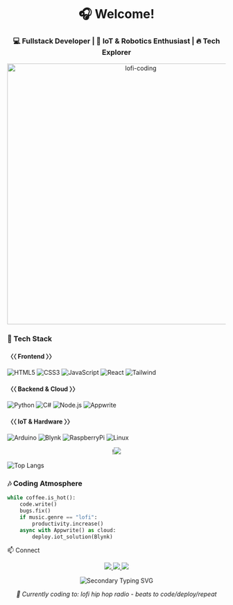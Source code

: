 <h1 align="center">🎧 Welcome! </h1>
<h3 align="center">💻 Fullstack Developer | 🤖 IoT & Robotics Enthusiast | 🔥 Tech Explorer</h3>

<p align="center">
  <img src="https://i.makeagif.com/media/4-05-2022/FvBVst.gif" alt="lofi-coding" width="600">
</p>


### **🚀 Tech Stack**

#### **〈〈 Frontend 〉〉**
![HTML5](https://img.shields.io/badge/-HTML5-%23E44D27?style=flat&logo=html5&logoColor=white)
![CSS3](https://img.shields.io/badge/-CSS3-%231572B6?style=flat&logo=css3)
![JavaScript](https://img.shields.io/badge/-JavaScript-%23F7DF1E?style=flat&logo=javascript&logoColor=black)
![React](https://img.shields.io/badge/-React-%2361DAFB?style=flat&logo=react&logoColor=black)
![Tailwind](https://img.shields.io/badge/-Tailwind-%2306B6D4?style=flat&logo=tailwindcss)

#### **〈〈 Backend & Cloud 〉〉**
![Python](https://img.shields.io/badge/-Python-%233776AB?style=flat&logo=python&logoColor=white)
![C#](https://img.shields.io/badge/-C%23-%23239120?style=flat&logo=c-sharp&logoColor=white)
![Node.js](https://img.shields.io/badge/-Node.js-%23339933?style=flat&logo=node.js&logoColor=white)
![Appwrite](https://img.shields.io/badge/-Appwrite-%23F02E65?style=flat&logo=appwrite&logoColor=white)

#### **〈〈 IoT & Hardware 〉〉**
![Arduino](https://img.shields.io/badge/-Arduino-%2300979D?style=flat&logo=arduino)
![Blynk](https://img.shields.io/badge/-Blynk-%235C6BC0?style=flat&logo=blynk&logoColor=white)
![RaspberryPi](https://img.shields.io/badge/-RPi-%23C51A4A?style=flat&logo=raspberry-pi)
![Linux](https://img.shields.io/badge/-Linux-%23FCC624?style=flat&logo=linux)

<p align="center">
  !<img src="https://github-readme-activity-graph.vercel.app/graph?username=astheria23&theme=react-dark&bg_color=1F222E&color=F8D866&line=F85D7F&point=FFFFFF">
</p>


![Top Langs](https://github-readme-stats.vercel.app/api/top-langs/?username=Astheria23&hide=css,scss,html&theme=tokyonight)



### 🎶 **Coding Atmosphere**

```python
while coffee.is_hot():
    code.write()
    bugs.fix()
    if music.genre == "lofi":
        productivity.increase()
    async with Appwrite() as cloud:
        deploy.iot_solution(Blynk)
```
📫 Connect
<p align="center"> <a href="https://linkedin.com/in/octa.toriq"> <img src="https://img.shields.io/badge/-LinkedIn-%230A66C2?style=for-the-badge&logo=linkedin&logoColor=white"> </a> <a href="mailto:your.email@example.com"> <img src="https://img.shields.io/badge/-Gmail-%23EA4335?style=for-the-badge&logo=gmail&logoColor=white"> </a> <a href="https://instagram.com/sweet_explicit"> <img src="https://img.shields.io/badge/-Instagram-%23E4405F?style=for-the-badge&logo=instagram&logoColor=white"> </a> </p><p align="center"> <img src="https://readme-typing-svg.herokuapp.com?font=Victor+Mono&size=18&duration=3000&pause=1000&color=BC83FF&center=true&vCenter=true&width=600&lines=Open+for+IoT+Collaborations;Let's+Build+Something+Awesome;Fullstack+%7C+IoT+%7C+Cloud+Solutions;Python+%7C+C%23+%7C+Appwrite" alt="Secondary Typing SVG" /> </p><p align="center"> <i>🎵 Currently coding to: lofi hip hop radio - beats to code/deploy/repeat</i> </p> 
